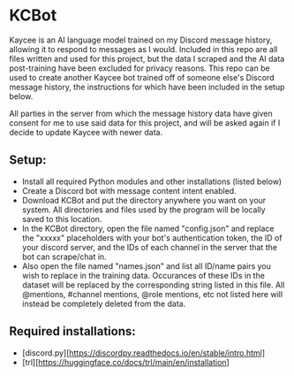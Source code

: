 # __**KCBot**__
Kaycee is an AI language model trained on my Discord message history, allowing it to respond to messages as I would. Included in this repo are all files written and used for this project, but the data I scraped and the AI data post-training have been excluded for privacy reasons. This repo can be used to create another Kaycee bot trained off of someone else's Discord message history, the instructions for which have been included in the setup below.

All parties in the server from which the message history data have given consent for me to use said data for this project, and will be asked again if I decide to update Kaycee with newer data.

## __Setup:__
* Install all required Python modules and other installations (listed below)
* Create a Discord bot with message content intent enabled.
* Download KCBot and put the directory anywhere you want on your system. All directories and files used by the program will be locally saved to this location.
* In the KCBot directory, open the file named "config.json" and replace the "xxxxx" placeholders with your bot's authentication token, the ID of your discord server, and the IDs of each channel in the server that the bot can scrape/chat in.
* Also open the file named "names.json" and list all ID/name pairs you wish to replace in the training data. Occurances of these IDs in the dataset will be replaced by the corresponding string listed in this file. All @mentions, #channel mentions, @role mentions, etc not listed here will instead be completely deleted from the data.

## __Required installations:__
* [discord.py][https://discordpy.readthedocs.io/en/stable/intro.html]
* [trl][https://huggingface.co/docs/trl/main/en/installation]